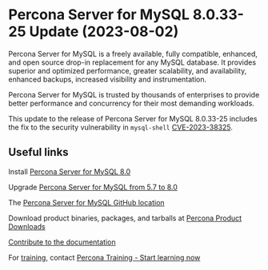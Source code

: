 # Percona Server for MySQL 8.0.33-25 Update (2023-08-02)

Percona Server for MySQL is a freely available, fully compatible, enhanced, and open source drop-in replacement for any MySQL database. It provides superior and optimized performance, greater scalability, and availability, enhanced backups, increased visibility and instrumentation.

Percona Server for MySQL is trusted by thousands of enterprises to provide better performance and concurrency for their most demanding workloads.

This update to the release of Percona Server for MySQL 8.0.33-25 includes the fix to the security vulnerability in `mysql-shell` [CVE-2023-38325](https://avd.aquasec.com/nvd/cve-2023-38325).

## Useful links

Install [Percona Server for MySQL 8.0](https://docs.percona.com/percona-server/8.0/installation.html)

Upgrade [Percona Server for MySQL from 5.7 to 8.0](https://docs.percona.com/percona-server/8.0/upgrade.html)

The [Percona Server for MySQL GitHub location](https://github.com/percona/percona-server)

Download product binaries, packages, and tarballs at [Percona Product Downloads](https://www.percona.com/downloads)

[Contribute to the documentation](https://github.com/percona/psmysql-docs/blob/8.0/contributing.md)

For [training](https://www.percona.com/training), contact [Percona Training - Start learning now](https://learn.percona.com/contact-me)